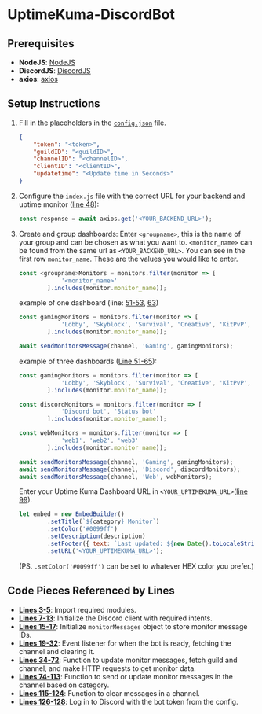 # UptimeKuma-DiscordBot

## Prerequisites

- **NodeJS**: [NodeJS](https://nodejs.org/en)
- **DiscordJS**: [DiscordJS](https://discord.js.org/)
- **axios**: [axios](https://www.npmjs.com/package/axios)

## Setup Instructions

1. Fill in the placeholders in the [`config.json`](https://github.com/Lauwy222/UptimeKuma-DiscordBot/blob/main/Bot/config.json) file.
   
    ```json
    {
        "token": "<token>",
        "guildID": "<guildID>",
        "channelID": "<channelID>",
        "clientID": "<clientID>",
        "updatetime": "<Update time in Seconds>"
    }
    ```

2. Configure the `index.js` file with the correct URL for your backend and uptime monitor ([line 48](https://github.com/Lauwy222/UptimeKuma-DiscordBot/blob/main/Bot/index.js#L48)):
   
    ```javascript
    const response = await axios.get('<YOUR_BACKEND_URL>');
    ```

3. Create and group dashboards:
   Enter `<groupname>`, this is the name of your group and can be chosen as what you want to.
   `<monitor_name>` can be found from the same url as `<YOUR_BACKEND_URL>`. You can see in the first row `monitor_name`. These are the values you would like to enter.
   
    ```javascript
    const <groupname>Monitors = monitors.filter(monitor => [
                '<monitor_name>'
            ].includes(monitor.monitor_name));
    ```

   example of one dashboard (line: [51-53](https://github.com/Lauwy222/UptimeKuma-DiscordBot/blob/main/Bot/index.js#L51-L53), [63](https://github.com/Lauwy222/UptimeKuma-DiscordBot/blob/main/Bot/index.js#L63))
   
    ```javascript
    const gamingMonitors = monitors.filter(monitor => [
                'Lobby', 'Skyblock', 'Survival', 'Creative', 'KitPvP', 'Factions', 'Prison', 'Skywars'
            ].includes(monitor.monitor_name));

    await sendMonitorsMessage(channel, 'Gaming', gamingMonitors);
    ```

   example of three dashboards ([Line 51-65](https://github.com/Lauwy222/UptimeKuma-DiscordBot/blob/main/Bot/index.js#L51-L65)):
   
    ```javascript
    const gamingMonitors = monitors.filter(monitor => [
                'Lobby', 'Skyblock', 'Survival', 'Creative', 'KitPvP', 'Factions', 'Prison', 'Skywars'
            ].includes(monitor.monitor_name));

    const discordMonitors = monitors.filter(monitor => [
                'Discord bot', 'Status bot'
            ].includes(monitor.monitor_name));

    const webMonitors = monitors.filter(monitor => [
                'web1', 'web2', 'web3'
            ].includes(monitor.monitor_name));

    await sendMonitorsMessage(channel, 'Gaming', gamingMonitors);
    await sendMonitorsMessage(channel, 'Discord', discordMonitors);
    await sendMonitorsMessage(channel, 'Web', webMonitors);
    ```

   Enter your Uptime Kuma Dashboard URL in `<YOUR_UPTIMEKUMA_URL>`([line 99](https://github.com/Lauwy222/UptimeKuma-DiscordBot/blob/main/Bot/index.js#L99)).
   
    ```javascript
    let embed = new EmbedBuilder()
            .setTitle(`${category} Monitor`)
            .setColor('#0099ff')
            .setDescription(description)
            .setFooter({ text: `Last updated: ${new Date().toLocaleString()}` })
            .setURL('<YOUR_UPTIMEKUMA_URL>');
    ```
    (PS. `.setColor('#0099ff')` can be set to whatever HEX color you prefer.)

## Code Pieces Referenced by Lines

- **[Lines 3-5](index.js#L3-L5)**: Import required modules.
- **[Lines 7-13](index.js#L7-L13)**: Initialize the Discord client with required intents.
- **[Lines 15-17](index.js#L15-L17)**: Initialize `monitorMessages` object to store monitor message IDs.
- **[Lines 19-32](index.js#L19-L32)**: Event listener for when the bot is ready, fetching the channel and clearing it.
- **[Lines 34-72](index.js#L34-L72)**: Function to update monitor messages, fetch guild and channel, and make HTTP requests to get monitor data.
- **[Lines 74-113](index.js#L74-L113)**: Function to send or update monitor messages in the channel based on category.
- **[Lines 115-124](index.js#L115-L124)**: Function to clear messages in a channel.
- **[Lines 126-128](index.js#L126-L128)**: Log in to Discord with the bot token from the config.
